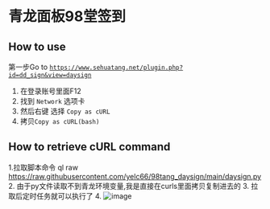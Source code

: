 # 青龙面板98堂签到

## How to use
第一步Go to [`https://www.sehuatang.net/plugin.php?id=dd_sign&view=daysign`](https://www.sehuatang.net/plugin.php?id=dd_sign&view=daysign)
1. 在登录账号里面F12 
2. 找到 `Network` 选项卡
3. 然后右键 选择 `Copy as cURL`
4. 拷贝`Copy as cURL(bash)`

## How to retrieve cURL command

1.拉取脚本命令 ql raw https://raw.githubusercontent.com/yelc66/98tang_daysign/main/daysign.py
2. 由于py文件读取不到青龙环境变量,我是直接在curls里面拷贝复制进去的
3. 拉取后定时任务就可以执行了
4. ![image](https://user-images.githubusercontent.com/48628500/147813299-20c6f1b1-9478-4260-aefe-ec2cd25a4048.png)


